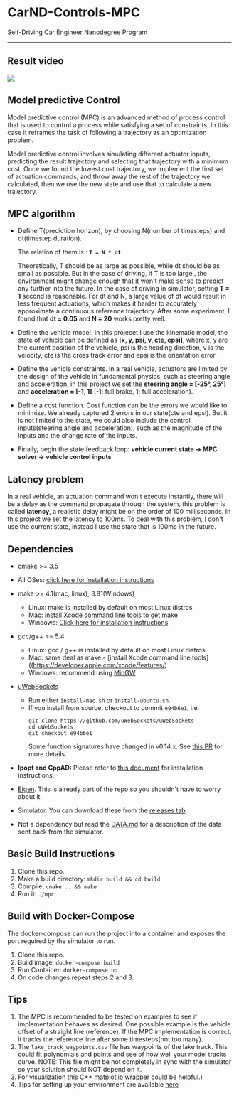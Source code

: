 # CarND-Controls-MPC
Self-Driving Car Engineer Nanodegree Program

---

## Result video

[![](https://i.ytimg.com/vi/7U1u-J4k2Cc/hqdefault.jpg?sqp=-oaymwEZCNACELwBSFXyq4qpAwsIARUAAIhCGAFwAQ==&rs=AOn4CLB9yM3BZcFwkfUGl8WQannQU8ndSw)](https://youtu.be/7U1u-J4k2Cc)

## Model predictive Control
Model predictive control (MPC) is an advanced method of process control that is used to control a process while satisfying a set of constraints. In this case it reframes the task of following a trajectory as an optimization problem.

Model predictive control involves simulating different actuator inputs, predicting the result trajectory and selecting that trajectory with a minimum cost. Once we found the lowest cost trajectory, we implement the first set of actuation commands, and throw away the rest of the trajectory we calculated, then we use the new state and use that to calculate a new trajectory.


## MPC algorithm
* Define T(prediction horizon), by choosing N(number of timesteps) and dt(timestep duration).

  The relation of them is : **`T = N * dt`**

  Theoretically, T should be as large as possible, while dt should be as small as possible. But in the case of driving, if T is too large , the environment might change enough that it won't make sense to predict any further into the future. In the case of driving in simulator, setting **T = 1** second is reasonable. For dt and N, a large velue of dt would result in less frequent actuations, which makes it harder to accurately approximate a continuous reference trajectory. After some experiment, I found that **dt = 0.05** and **N = 20** works pretty well.

* Define the vehicle model.
  In this projecet I use the kinematic model, the state of vehicle can be defined as **[x, y, psi, v, cte, epsi]**, where x, y are the current position of the vehicle, psi is the heading direction, v is the velocity, cte is the cross track error and epsi is the orientation error.  

* Define the vehicle constraints.
  In a real vehicle, actuators are limited by the design of the vehicle in fundamental physics, such as steering angle and acceleration, in this project we set the **steering angle = [-25°, 25°]** and **acceleration = [-1, 1]** (-1: full brake, 1: full acceleration).

* Define a cost function.
  Cost function can be the errors we would like to minimize. We already captured 2 errors in our state(cte and epsi). But it is not limited to the state, we could also include the control inputs(steering angle and acceleration), such as the magnitude of the inputs and the change rate of the inputs.

* Finally, begin the state feedback loop:
  **vehicle current state  ->  MPC solver  ->  vehicle control inputs**


## Latency problem
In a real vehicle, an actuation command won't execute instantly, there will be a delay as the command propagate through the system, this problem is called **latency**, a realistic delay might be on the order of 100 milliseconds.
In this project we set the latency to 100ms. To deal with this problem, I don't use the current state, instead I use the state that is 100ms in the future.



## Dependencies

* cmake >= 3.5
 * All OSes: [click here for installation instructions](https://cmake.org/install/)
* make >= 4.1(mac, linux), 3.81(Windows)
  * Linux: make is installed by default on most Linux distros
  * Mac: [install Xcode command line tools to get make](https://developer.apple.com/xcode/features/)
  * Windows: [Click here for installation instructions](http://gnuwin32.sourceforge.net/packages/make.htm)
* gcc/g++ >= 5.4
  * Linux: gcc / g++ is installed by default on most Linux distros
  * Mac: same deal as make - [install Xcode command line tools]((https://developer.apple.com/xcode/features/)
  * Windows: recommend using [MinGW](http://www.mingw.org/)
* [uWebSockets](https://github.com/uWebSockets/uWebSockets)
  * Run either `install-mac.sh` or `install-ubuntu.sh`.
  * If you install from source, checkout to commit `e94b6e1`, i.e.
    ```
    git clone https://github.com/uWebSockets/uWebSockets
    cd uWebSockets
    git checkout e94b6e1
    ```
    Some function signatures have changed in v0.14.x. See [this PR](https://github.com/udacity/CarND-MPC-Project/pull/3) for more details.

* **Ipopt and CppAD:** Please refer to [this document](https://github.com/udacity/CarND-MPC-Project/blob/master/install_Ipopt_CppAD.md) for installation instructions.
* [Eigen](http://eigen.tuxfamily.org/index.php?title=Main_Page). This is already part of the repo so you shouldn't have to worry about it.
* Simulator. You can download these from the [releases tab](https://github.com/udacity/self-driving-car-sim/releases).
* Not a dependency but read the [DATA.md](./DATA.md) for a description of the data sent back from the simulator.


## Basic Build Instructions

1. Clone this repo.
2. Make a build directory: `mkdir build && cd build`
3. Compile: `cmake .. && make`
4. Run it: `./mpc`.

## Build with Docker-Compose
The docker-compose can run the project into a container
and exposes the port required by the simulator to run.

1. Clone this repo.
2. Build image: `docker-compose build`
3. Run Container: `docker-compose up`
4. On code changes repeat steps 2 and 3.

## Tips

1. The MPC is recommended to be tested on examples to see if implementation behaves as desired. One possible example
is the vehicle offset of a straight line (reference). If the MPC implementation is correct, it tracks the reference line after some timesteps(not too many).
2. The `lake_track_waypoints.csv` file has waypoints of the lake track. This could fit polynomials and points and see of how well your model tracks curve. NOTE: This file might be not completely in sync with the simulator so your solution should NOT depend on it.
3. For visualization this C++ [matplotlib wrapper](https://github.com/lava/matplotlib-cpp) could be helpful.)
4.  Tips for setting up your environment are available [here](https://classroom.udacity.com/nanodegrees/nd013/parts/40f38239-66b6-46ec-ae68-03afd8a601c8/modules/0949fca6-b379-42af-a919-ee50aa304e6a/lessons/f758c44c-5e40-4e01-93b5-1a82aa4e044f/concepts/23d376c7-0195-4276-bdf0-e02f1f3c665d)
